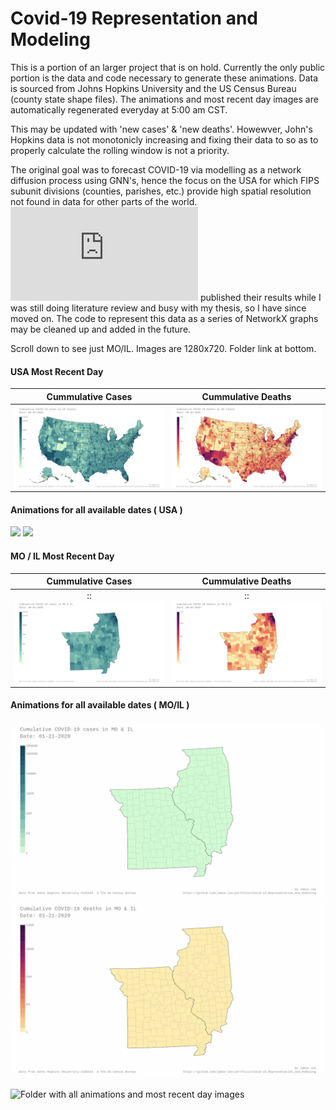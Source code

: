 # Covid-19 Representation and Modeling
This is a portion of an larger project that is on hold.  Currently the only public portion is the data and code necessary to generate these animations.  Data is sourced from Johns Hopkins University and the US Census Bureau (county state shape files).  The animations and most recent day images are automatically regenerated everyday at 5:00 am CST.

This may be updated with 'new cases' & 'new deaths'.  Howewver, John's Hopkins data is not monotonicly increasing and fixing their data to so as to properly calculate the rolling window is not a priority.

The original goal was to forecast COVID-19 via modelling as a network diffusion process using GNN's, hence the focus on the USA for which FIPS subunit divisions (counties, parishes, etc.) provide high spatial resolution not found in data for other parts of the world. ![Google Research](https://arxiv.org/pdf/2007.03113.pdf) published their results while I was still doing literature review and busy with my thesis, so I have since moved on.  The code to represent this data as a series of NetworkX graphs may be cleaned up and added in the future.

Scroll down to see just MO/IL.  Images are 1280x720.  Folder link at bottom.

#### USA Most Recent Day
Cummulative Cases          | Cummulative Deaths
:-------------------------:|:-------------------------:
| <img align="left" src=images/jh-log_cum_cases-USA_most_recent_day.png>|<img align="right" src=images/jh-log_cum_deaths-USA_most_recent_day.png> |

#### Animations for all available dates ( USA )
<img src=images/jh-log_cum_cases-USA_anim.gif>
<img src=images/jh-log_cum_deaths-USA_anim.gif>

#### MO / IL Most Recent Day
Cummulative Cases          | Cummulative Deaths
:-------------------------:|:-------------------------:
:<img align="left" src=images/jh-log_cum_cases-MO_IL_most_recent_day.png>:|:<img align="right" src=images/jh-log_cum_deaths-MO_IL_most_recent_day.png>:

#### Animations for all available dates ( MO/IL )
<img src=images/jh-log_cum_cases-MO_IL_anim.gif>
<img src=images/jh-log_cum_deaths-MO_IL_anim.gif>

![Folder with all animations and most recent day images](https://github.com/jamie-lea-portfolio/Covid-19_Representation_and_Modeling/tree/master/images)
